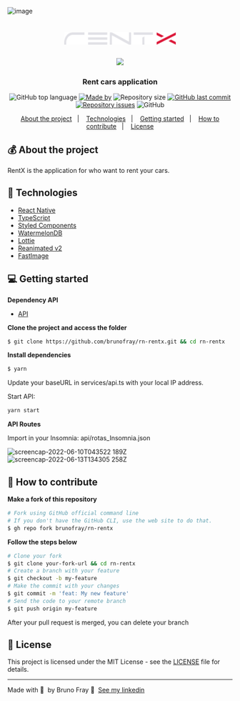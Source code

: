 ![image](https://user-images.githubusercontent.com/26939700/173368257-6fe7bb71-9975-47da-a357-6e0bce55346f.png)

<h1 align="center">
  <img src="/src/assets/logo.svg" alt="RentX" width="250px">
</h1>


<h3 align="center">
  <a href="https://www.figma.com/file/71uNM9bdm0IKUeS6ku52MV/RentX-Ignite"><img  src="https://img.shields.io/badge/Figma-F24E1E?style=for-the-badge&logo=figma&logoColor=white"/></a>
</h3>

<h3 align="center">
  Rent cars application
</h3>

<p align="center">
  <img alt="GitHub top language" src="https://img.shields.io/github/languages/top/brunofray/rn-rentx?color=%235636D3">
  <a href="https://www.linkedin.com/in/brunofray/"><img alt="Made by" src="https://img.shields.io/badge/made%20by-Bruno%20Fray-%235636D3"></a>
  <img alt="Repository size" src="https://img.shields.io/github/repo-size/brunofray/rn-rentx?color=%235636D3">
  <a href="https://github.com/brunofray/rn-rentx/commits/master"><img alt="GitHub last commit" src="https://img.shields.io/github/last-commit/brunofray/rn-rentx?color=%235636D3"></a>
  <a href="https://github.com/brunofray/rn-rentx/issues"><img alt="Repository issues" src="https://img.shields.io/github/issues/brunofray/rn-rentx?color=%235636D3"></a>
  <img alt="GitHub" src="https://img.shields.io/github/license/brunofray/rn-rentx?color=%235636D3">
</p>

<p align="center">
  <a href="#-about-the-project">About the project</a>&nbsp;&nbsp;&nbsp;|&nbsp;&nbsp;&nbsp;
  <a href="#-technologies">Technologies</a>&nbsp;&nbsp;&nbsp;|&nbsp;&nbsp;&nbsp;
  <a href="#-getting-started">Getting started</a>&nbsp;&nbsp;&nbsp;|&nbsp;&nbsp;&nbsp;
  <a href="#-how-to-contribute">How to contribute</a>&nbsp;&nbsp;&nbsp;|&nbsp;&nbsp;&nbsp;
  <a href="#-license">License</a>
</p>

## 💰 About the project

RentX is the application for who want to rent your cars.
  
## 🚀 Technologies

- [React Native](https://reactnative.dev/)
- [TypeScript](https://www.typescriptlang.org/)
- [Styled Components](https://styled-components.com/)
- [WatermelonDB](https://nozbe.github.io/WatermelonDB/)
- [Lottie](https://lottiefiles.com/)
- [Reanimated v2](https://docs.swmansion.com/react-native-reanimated/)
- [FastImage](https://github.com/DylanVann/react-native-fast-image)

## 💻 Getting started

**Dependency API**
- [API](https://github.com/rodrigorgtic/rentx-ignite/tree/main/api)

**Clone the project and access the folder**

```bash
$ git clone https://github.com/brunofray/rn-rentx.git && cd rn-rentx
```

**Install dependencies**

```bash
$ yarn
```

Update your baseURL in services/api.ts with your local IP address.

Start API:

```bash
yarn start
```

**API Routes**

Import in your Insomnia: api/rotas_Insomnia.json 

![screencap-2022-06-10T043522 189Z](https://user-images.githubusercontent.com/26939700/172991783-dfd5edee-b56a-4238-8ab5-8dcb42688348.gif)
![screencap-2022-06-13T134305 258Z](https://user-images.githubusercontent.com/26939700/173368001-8caa617d-bed8-441e-80a9-3b1af3b4be70.gif)

## 🤔 How to contribute

**Make a fork of this repository**

```bash
# Fork using GitHub official command line
# If you don't have the GitHub CLI, use the web site to do that.
$ gh repo fork brunofray/rn-rentx
```

**Follow the steps below**

```bash
# Clone your fork
$ git clone your-fork-url && cd rn-rentx
# Create a branch with your feature
$ git checkout -b my-feature
# Make the commit with your changes
$ git commit -m 'feat: My new feature'
# Send the code to your remote branch
$ git push origin my-feature
```

After your pull request is merged, you can delete your branch

## 📝 License

This project is licensed under the MIT License - see the [LICENSE](LICENSE) file for details.

---

Made with 💜 &nbsp;by Bruno Fray 👋 &nbsp;[See my linkedin](https://www.linkedin.com/in/brunofray/)
